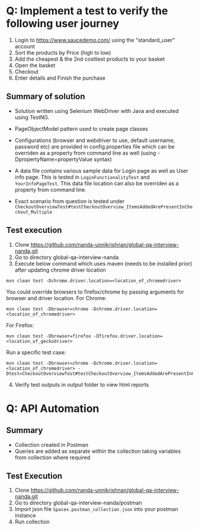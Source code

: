 # Q: Implement a test to verify the following user journey

 1. Login to https://www.saucedemo.com/ using the "standard_user" account
 2. Sort the products by Price (high to low)
 3. Add the cheapest & the 2nd costliest products to your basket
 4. Open the basket
 5. Checkout
 6. Enter details and Finish the purchase

## Summary of solution
- Solution written using Selenium WebDriver with Java and executed using TestNG.
- PageObjectModel pattern used to create page classes

- Configurations (browser and webdriver to use, default username, password etc) are provided in config.properties file which can be overriden as a property from command line as well (using -DpropertyName=propertyValue syntax)

- A data file contains various sample data for Login page as well as User info page. This is tested in `LoginFunctionalityTest` and `YourInfoPageTest`. This data file location can also be overriden as a property from command line.

- Exact scenario from question is tested under `CheckoutOverviewTest#testCheckoutOverview_ItemsAddedArePresentInCheckout_Multiple`

## Test execution

1. Clone https://github.com/nanda-unnikrishnan/global-qa-interview-nanda.git
2. Go to directory global-qa-interview-nanda
3. Execute below command which uses maven (needs to be installed prior) after updating chrome driver location
```
mvn clean test -Dchrome.driver.location=<location_of_chromedriver>
```

You could override browsers to firefox/chrome by passing arguments for browser and driver location.
For Chrome:
```
mvn clean test -Dbrowser=chrome -Dchrome.driver.location=<location_of_chromedriver>
```

For Firefox:
```
mvn clean test -Dbrowser=firefox -Dfirefox.driver.location=<location_of_geckodriver>
```

Run a specific test case:
```
mvn clean test -Dbrowser=chrome -Dchrome.driver.location=<location_of_chromedriver> -Dtest=CheckoutOverviewTest#testCheckoutOverview_ItemsAddedArePresentInCheckout_Multiple
```

4. Verify test outputs in output folder to view html reports

# Q: API Automation 

## Summary
- Collection created in Postman
- Queries are added as separate within the collection taking variables from collection where required

## Test Execution
1. Clone https://github.com/nanda-unnikrishnan/global-qa-interview-nanda.git
2. Go to directory global-qa-interview-nanda/postman
3. Import json file `Spacex.postman_collection.json` into your postman instance
4. Run collection